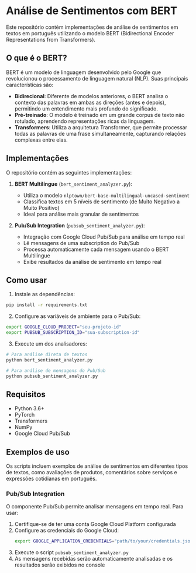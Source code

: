 # Análise de Sentimentos com BERT

Este repositório contém implementações de análise de sentimentos em textos em português utilizando o modelo BERT (Bidirectional Encoder Representations from Transformers).

## O que é o BERT?

BERT é um modelo de linguagem desenvolvido pelo Google que revolucionou o processamento de linguagem natural (NLP). Suas principais características são:

- **Bidirecional**: Diferente de modelos anteriores, o BERT analisa o contexto das palavras em ambas as direções (antes e depois), permitindo um entendimento mais profundo do significado.
- **Pré-treinado**: O modelo é treinado em um grande corpus de texto não rotulado, aprendendo representações ricas da linguagem.
- **Transformers**: Utiliza a arquitetura Transformer, que permite processar todas as palavras de uma frase simultaneamente, capturando relações complexas entre elas.

## Implementações

O repositório contém as seguintes implementações:

1. **BERT Multilíngue** (`bert_sentiment_analyzer.py`):
   - Utiliza o modelo `nlptown/bert-base-multilingual-uncased-sentiment`
   - Classifica textos em 5 níveis de sentimento (de Muito Negativo a Muito Positivo)
   - Ideal para análise mais granular de sentimentos

2. **Pub/Sub Integration** (`pubsub_sentiment_analyzer.py`):
   - Integração com Google Cloud Pub/Sub para análise em tempo real
   - Lê mensagens de uma subscription do Pub/Sub
   - Processa automaticamente cada mensagem usando o BERT Multilíngue
   - Exibe resultados da análise de sentimento em tempo real

## Como usar

1. Instale as dependências:
```bash
pip install -r requirements.txt
```

2. Configure as variáveis de ambiente para o Pub/Sub:
```bash
export GOOGLE_CLOUD_PROJECT="seu-projeto-id"
export PUBSUB_SUBSCRIPTION_ID="sua-subscription-id"
```

3. Execute um dos analisadores:
```bash
# Para análise direta de textos
python bert_sentiment_analyzer.py

# Para análise de mensagens do Pub/Sub
python pubsub_sentiment_analyzer.py
```

## Requisitos

- Python 3.6+
- PyTorch
- Transformers
- NumPy
- Google Cloud Pub/Sub

## Exemplos de uso

Os scripts incluem exemplos de análise de sentimentos em diferentes tipos de textos, como avaliações de produtos, comentários sobre serviços e expressões cotidianas em português.

### Pub/Sub Integration

O componente Pub/Sub permite analisar mensagens em tempo real. Para usar:

1. Certifique-se de ter uma conta Google Cloud Platform configurada
2. Configure as credenciais do Google Cloud:
   ```bash
   export GOOGLE_APPLICATION_CREDENTIALS="path/to/your/credentials.json"
   ```
3. Execute o script `pubsub_sentiment_analyzer.py`
4. As mensagens recebidas serão automaticamente analisadas e os resultados serão exibidos no console
